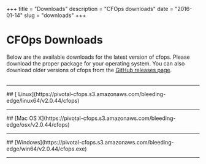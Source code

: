 +++
title = "Downloads"
description = "CFOps downloads"
date = "2016-01-14"
slug = "downloads"
+++

# CFOps Downloads

Below are the available downloads for the latest version of cfops. Please
download the proper package for your operating system. You can also download
older versions of cfops from the
[GitHub releases page](https://github.com/pivotalservices/cfops/releases).
<br/><br/>
<hr/>
## <i class="fa fa-linux"></i>[ Linux](https://pivotal-cfops.s3.amazonaws.com/bleeding-edge/linux64/v2.0.44/cfops)
<hr/>
## <i class="fa fa-apple"></i> [Mac OS X](https://pivotal-cfops.s3.amazonaws.com/bleeding-edge/osx/v2.0.44/cfops)
<hr/>
## <i class="fa fa-windows"></i>  [Windows](https://pivotal-cfops.s3.amazonaws.com/bleeding-edge/win64/v2.0.44/cfops.exe)
<hr/>
